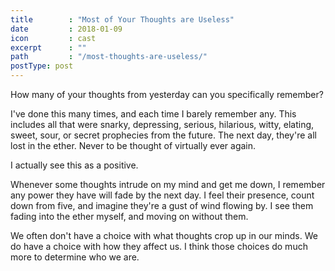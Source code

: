 ```yaml
---
title        : "Most of Your Thoughts are Useless"
date         : 2018-01-09
icon         : cast
excerpt      : ""
path         : "/most-thoughts-are-useless/"
postType: post
---
```


How many of your thoughts from yesterday can you specifically remember?

I've done this many times, and each time I barely remember any. This includes all that were snarky, depressing, serious, hilarious, witty, elating, sweet, sour, or secret prophecies from the future. The next day, they're all lost in the ether. Never to be thought of virtually ever again.

I actually see this as a positive.

Whenever some thoughts intrude on my mind and get me down, I remember any power they have will fade by the next day. I feel their presence, count down from five, and imagine they're a gust of wind flowing by. I see them fading into the ether myself, and moving on without them.

We often don't have a choice with what thoughts crop up in our minds. We do have a choice with how they affect us. I think those choices do much more to determine who we are.
